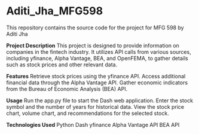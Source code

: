 # Aditi_Jha_MFG598
This repository contains the source code for the project for MFG 598 by Aditi Jha

**Project Description**
This project is designed to provide information on companies in the fintech industry. It utilizes API calls from various sources, including yfinance, Alpha Vantage, BEA, and OpenFEMA, to gather details such as stock prices and other relevant data.

**Features**
Retrieve stock prices using the yfinance API.
Access additional financial data through the Alpha Vantage API.
Gather economic indicators from the Bureau of Economic Analysis (BEA) API.

**Usage**
Run the app.py file to start the Dash web application.
Enter the stock symbol and the number of years for historical data.
View the stock price chart, volume chart, and recommendations for the selected stock.

**Technologies Used**
Python
Dash
yfinance
Alpha Vantage API
BEA API
